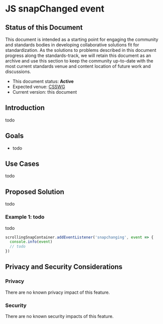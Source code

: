 # JS snapChanged event

## Status of this Document
This document is intended as a starting point for engaging the community and standards bodies in developing collaborative solutions fit for standardization. As the solutions to
problems described in this document progress along the standards-track, we will retain this document as an archive and use this section to keep the community up-to-date with the
most current standards venue and content location of future work and discussions.
* This document status: **Active**
* Expected venue: [CSSWG](https://drafts.csswg.org/)
* Current version: this document

## Introduction

todo

## Goals

* todo

## Use Cases

todo

## Proposed Solution

todo

### Example 1: todo

todo

```js
scrollingSnapContainer.addEventListener('snapchanging', event => {
  console.info(event)
  // todo
})
```

## Privacy and Security Considerations

### Privacy

There are no known privacy impact of this feature.

### Security

There are no known security impacts of this feature.
